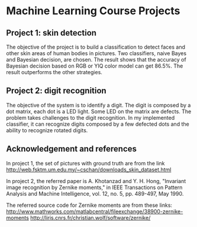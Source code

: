 # Machine Learning Course Projects

## Project 1: skin detection
The objective of the project is to build a classification to detect faces and other skin areas of human bodies in pictures. Two classifiers, naive Bayes and Bayesian decision, are chosen. The result shows that the accuracy of Bayesian decision based on RGB or YIQ color model can get 86.5%. The result outperforms the other strategies. 

## Project 2: digit recognition
The objective of the system is to identify a digit. The digit is composed by a dot matrix, each dot is a LED light. Some LED on the matrix are defects. The problem takes challenges to the digit recognition. In my implemented classifier, it can recognize digits composed by a few defected dots and the ability to recognize rotated digits.

## Acknowledgement and references
In project 1, the set of pictures with ground truth are from the link http://web.fsktm.um.edu.my/~cschan/downloads_skin_dataset.html

In project 2, the referred paper is
A. Khotanzad and Y. H. Hong, "Invariant image recognition by Zernike moments," in IEEE Transactions on Pattern Analysis and Machine Intelligence, vol. 12, no. 5, pp. 489-497, May 1990.

The referred source code for Zernike moments are from these links:
http://www.mathworks.com/matlabcentral/fileexchange/38900-zernike-moments
http://liris.cnrs.fr/christian.wolf/software/zernike/